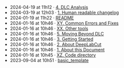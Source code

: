 - 2024-04-19 at 11h12 · [4. DLC Analysis](./4.%20DLC%20Analysis.md)  
- 2024-03-19 at 12h03 · [1. Human readable changelog](./1.%20Human%20readable%20changelog.md)  
- 2024-01-19 at 11h22 · [README](./README.md)  
- 2024-01-16 at 10h46 · [XY. Common Errors and Fixes](./XY.%20Common%20Errors%20and%20Fixes.md)  
- 2024-01-16 at 10h46 · [XX. Other tools](./XX.%20Other%20tools.md)  
- 2024-01-16 at 10h46 · [5. Moving Beyond DLC](./5.%20Moving%20Beyond%20DLC.md)  
- 2024-01-16 at 10h46 · [3. Getting Started](./3.%20Getting%20Started.md)  
- 2024-01-16 at 10h46 · [2. About DeepLabCut](./2.%20About%20DeepLabCut.md)  
- 2024-01-16 at 10h46 · [1. About this Document](./1.%20About%20this%20Document.md)  
- 2024-01-16 at 10h45 · [XZ. Code directory](./XZ.%20Code%20directory.md)  
- 2023-09-04 at 10h51 · [basic_template](./basic_template.md)  
